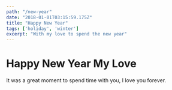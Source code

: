 ```yaml
---
path: "/new-year"
date: "2018-01-01T03:15:59.175Z"
title: "Happy New Year"
tags: ['holiday', 'winter']
excerpt: "With my love to spend the new year"
---
```


# Happy New Year My Love

It was a great moment to spend time with you, I love you forever.